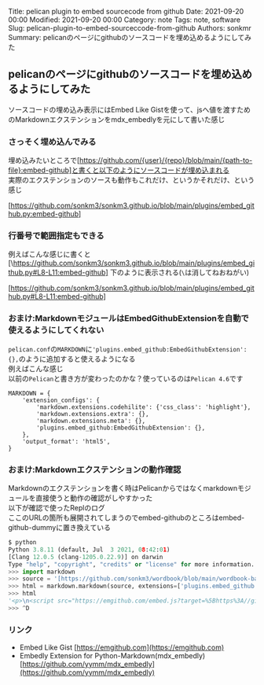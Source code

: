 Title: pelican plugin to embed sourcecode from github
Date: 2021-09-20 00:00
Modified: 2021-09-20 00:00
Category: note
Tags: note, software
Slug: pelican-plugin-to-embed-sourceccode-from-github
Authors: sonkmr
Summary: pelicanのページにgithubのソースコードを埋め込めるようにしてみた

## pelicanのページにgithubのソースコードを埋め込めるようにしてみた  

ソースコードの埋め込み表示にはEmbed Like Gistを使って、jsへ値を渡すためのMarkdownエクステンションをmdx_embedlyを元にして書いた感じ  

### さっそく埋め込んでみる
埋め込みたいところで[https://github.com/{user}/{repo}/blob/main/{path-to-file}:embed-github]と書くと以下のようにソースコードが埋め込まれる  
実際のエクステンションのソースも動作もこれだけ、というかそれだけ、という感じ

[https://github.com/sonkm3/sonkm3.github.io/blob/main/plugins/embed_github.py:embed-github]

### 行番号で範囲指定もできる  
例えばこんな感じに書くと [\https://github.com/sonkm3/sonkm3.github.io/blob/main/plugins/embed_github.py#L8-L11:embed-github] 下のように表示される(`\`は消してねおねがい)

[https://github.com/sonkm3/sonkm3.github.io/blob/main/plugins/embed_github.py#L8-L11:embed-github]


### おまけ:MarkdownモジュールはEmbedGithubExtensionを自動で使えるようにしてくれない
`pelican.conf`の`MARKDOWN`に`'plugins.embed_github:EmbedGithubExtension': {},`のように追加すると使えるようになる  
例えばこんな感じ  
以前の`Pelican`と書き方が変わったのかな？使っているのは`Pelican 4.6`です  

```
MARKDOWN = {
    'extension_configs': {
        'markdown.extensions.codehilite': {'css_class': 'highlight'},
        'markdown.extensions.extra': {},
        'markdown.extensions.meta': {},
        'plugins.embed_github:EmbedGithubExtension': {},
    },
    'output_format': 'html5',
}
```


### おまけ:Markdownエクステンションの動作確認
Markdownのエクステンションを書く時はPelicanからではなくmarkdownモジュールを直接使うと動作の確認がしやすかった  
以下が確認で使ったReplのログ  
ここのURLの箇所も展開されてしまうのでembed-githubのところはembed-github-dummyに置き換えている  

``` python
$ python
Python 3.8.11 (default, Jul  3 2021, 08:42:01) 
[Clang 12.0.5 (clang-1205.0.22.9)] on darwin
Type "help", "copyright", "credits" or "license" for more information.
>>> import markdown
>>> source = '[https://github.com/sonkm3/wordbook/blob/main/wordbook-backend/app/serializers.py#L6-L16:embed-github-dummy]'
>>> html = markdown.markdown(source, extensions=['plugins.embed_github'])
>>> html
'<p>\n<script src="https://emgithub.com/embed.js?target=%5Bhttps%3A//github.com/sonkm3/wordbook/blob/main/wordbook-backend/app/serializers.py%23L6-L16%3Aembed-github%5D&style=github&showBorder=on&showLineNumbers=on&showFileMeta=on&showCopy=on"></script>\n</p>'
>>> ^D
```

### リンク

- Embed Like Gist [https://emgithub.com](https://emgithub.com)
- Embedly Extension for Python-Markdown(mdx_embedly) [https://github.com/yymm/mdx_embedly](https://github.com/yymm/mdx_embedly)
